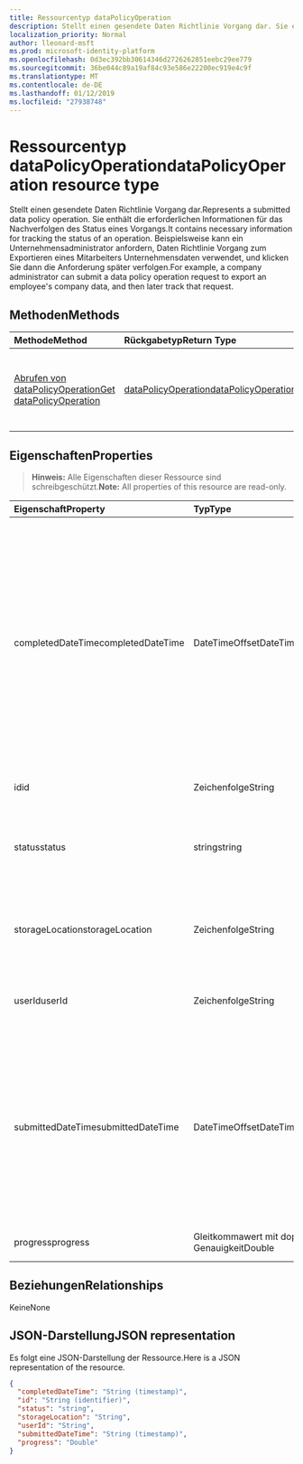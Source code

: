 ```yaml
---
title: Ressourcentyp dataPolicyOperation
description: Stellt einen gesendete Daten Richtlinie Vorgang dar. Sie enthält die erforderlichen Informationen für das Nachverfolgen des Status eines Vorgangs. Beispielsweise kann ein Unternehmensadministrator anfordern, Daten Richtlinie Vorgang zum Exportieren eines Mitarbeiters Unternehmensdaten verwendet, und klicken Sie dann die Anforderung später verfolgen.
localization_priority: Normal
author: lleonard-msft
ms.prod: microsoft-identity-platform
ms.openlocfilehash: 0d3ec392bb30614346d2726262851eebc29ee779
ms.sourcegitcommit: 36be044c89a19af84c93e586e22200ec919e4c9f
ms.translationtype: MT
ms.contentlocale: de-DE
ms.lasthandoff: 01/12/2019
ms.locfileid: "27938748"
---
```

# <a name="datapolicyoperation-resource-type"></a><span data-ttu-id="24372-105">Ressourcentyp dataPolicyOperation</span><span class="sxs-lookup"><span data-stu-id="24372-105">dataPolicyOperation resource type</span></span>

<span data-ttu-id="24372-106">Stellt einen gesendete Daten Richtlinie Vorgang dar.</span><span class="sxs-lookup"><span data-stu-id="24372-106">Represents a submitted data policy operation.</span></span> <span data-ttu-id="24372-107">Sie enthält die erforderlichen Informationen für das Nachverfolgen des Status eines Vorgangs.</span><span class="sxs-lookup"><span data-stu-id="24372-107">It contains necessary information for tracking the status of an operation.</span></span> <span data-ttu-id="24372-108">Beispielsweise kann ein Unternehmensadministrator anfordern, Daten Richtlinie Vorgang zum Exportieren eines Mitarbeiters Unternehmensdaten verwendet, und klicken Sie dann die Anforderung später verfolgen.</span><span class="sxs-lookup"><span data-stu-id="24372-108">For example, a company administrator can submit a data policy operation request to export an employee's company data, and then later track that request.</span></span>

## <a name="methods"></a><span data-ttu-id="24372-109">Methoden</span><span class="sxs-lookup"><span data-stu-id="24372-109">Methods</span></span>

| <span data-ttu-id="24372-110">Methode</span><span class="sxs-lookup"><span data-stu-id="24372-110">Method</span></span>           | <span data-ttu-id="24372-111">Rückgabetyp</span><span class="sxs-lookup"><span data-stu-id="24372-111">Return Type</span></span>    |<span data-ttu-id="24372-112">Beschreibung</span><span class="sxs-lookup"><span data-stu-id="24372-112">Description</span></span>|
|:---------------|:--------|:----------|
|[<span data-ttu-id="24372-113">Abrufen von dataPolicyOperation</span><span class="sxs-lookup"><span data-stu-id="24372-113">Get dataPolicyOperation</span></span>](../api/datapolicyoperation-get.md) | [<span data-ttu-id="24372-114">dataPolicyOperation</span><span class="sxs-lookup"><span data-stu-id="24372-114">dataPolicyOperation</span></span>](datapolicyoperation.md) |<span data-ttu-id="24372-115">Lesen Sie die Eigenschaften des DataPolicyOperation-Objekts.</span><span class="sxs-lookup"><span data-stu-id="24372-115">Read properties of the dataPolicyOperation object.</span></span>|

## <a name="properties"></a><span data-ttu-id="24372-116">Eigenschaften</span><span class="sxs-lookup"><span data-stu-id="24372-116">Properties</span></span>

> <span data-ttu-id="24372-117">**Hinweis:** Alle Eigenschaften dieser Ressource sind schreibgeschützt.</span><span class="sxs-lookup"><span data-stu-id="24372-117">**Note:** All properties of this resource are read-only.</span></span>

| <span data-ttu-id="24372-118">Eigenschaft</span><span class="sxs-lookup"><span data-stu-id="24372-118">Property</span></span>     | <span data-ttu-id="24372-119">Typ</span><span class="sxs-lookup"><span data-stu-id="24372-119">Type</span></span>   |<span data-ttu-id="24372-120">Beschreibung</span><span class="sxs-lookup"><span data-stu-id="24372-120">Description</span></span>|
|:---------------|:--------|:----------|
|<span data-ttu-id="24372-121">completedDateTime</span><span class="sxs-lookup"><span data-stu-id="24372-121">completedDateTime</span></span>|<span data-ttu-id="24372-122">DateTimeOffset</span><span class="sxs-lookup"><span data-stu-id="24372-122">DateTimeOffset</span></span>|<span data-ttu-id="24372-123">Stellt die bei die Anforderung für diese Richtlinie Datenvorgangs, in UTC-Zeit mit abgeschlossen wurde im ISO 8601-Format.</span><span class="sxs-lookup"><span data-stu-id="24372-123">Represents when the request for this data policy operation was completed, in UTC time, using the ISO 8601 format.</span></span> <span data-ttu-id="24372-124">Mitternacht UTC-Zeit am 1. Januar 2014 würde z. B. wie folgt aussehen: `'2014-01-01T00:00:00Z'`.</span><span class="sxs-lookup"><span data-stu-id="24372-124">For example, midnight UTC on Jan 1, 2014 would look like this: `'2014-01-01T00:00:00Z'`.</span></span> <span data-ttu-id="24372-125">"NULL", bis der Vorgang abgeschlossen ist.</span><span class="sxs-lookup"><span data-stu-id="24372-125">Null until the operation completes.</span></span>|
|<span data-ttu-id="24372-126">id</span><span class="sxs-lookup"><span data-stu-id="24372-126">id</span></span>|<span data-ttu-id="24372-127">Zeichenfolge</span><span class="sxs-lookup"><span data-stu-id="24372-127">String</span></span>| <span data-ttu-id="24372-128">Eindeutiger Schlüssel für diesen Vorgang.</span><span class="sxs-lookup"><span data-stu-id="24372-128">Unique key for this operation.</span></span> |
|<span data-ttu-id="24372-129">status</span><span class="sxs-lookup"><span data-stu-id="24372-129">status</span></span>|<span data-ttu-id="24372-130">string</span><span class="sxs-lookup"><span data-stu-id="24372-130">string</span></span>| <span data-ttu-id="24372-131">Mögliche Werte sind: `notStarted`, `running`, `complete`, `failed` und `unknownFutureValue`.</span><span class="sxs-lookup"><span data-stu-id="24372-131">Possible values are: `notStarted`, `running`, `complete`, `failed`, `unknownFutureValue`.</span></span>|
|<span data-ttu-id="24372-132">storageLocation</span><span class="sxs-lookup"><span data-stu-id="24372-132">storageLocation</span></span>|<span data-ttu-id="24372-133">Zeichenfolge</span><span class="sxs-lookup"><span data-stu-id="24372-133">String</span></span>|<span data-ttu-id="24372-134">Der URL-Adresse an, in dem Daten für exportanforderungen exportiert werden.</span><span class="sxs-lookup"><span data-stu-id="24372-134">The URL location to where data is being exported for export requests.</span></span>|
|<span data-ttu-id="24372-135">userId</span><span class="sxs-lookup"><span data-stu-id="24372-135">userId</span></span>|<span data-ttu-id="24372-136">Zeichenfolge</span><span class="sxs-lookup"><span data-stu-id="24372-136">String</span></span>|<span data-ttu-id="24372-137">Die Id für den Benutzer, auf dem die Operation ausgeführt wird.</span><span class="sxs-lookup"><span data-stu-id="24372-137">The id for the user on whom the operation is performed.</span></span>|
|<span data-ttu-id="24372-138">submittedDateTime</span><span class="sxs-lookup"><span data-stu-id="24372-138">submittedDateTime</span></span>|<span data-ttu-id="24372-139">DateTimeOffset</span><span class="sxs-lookup"><span data-stu-id="24372-139">DateTimeOffset</span></span>|<span data-ttu-id="24372-140">Stellt die bei die Anforderung für diesen Datenvorgang im ISO 8601-Format verwenden übermittelt wurde, im UTC-Zeit.</span><span class="sxs-lookup"><span data-stu-id="24372-140">Represents when the request for this data operation was submitted, in UTC time, using the ISO 8601 format.</span></span> <span data-ttu-id="24372-141">Mitternacht UTC-Zeit am 1. Januar 2014 würde z. B. wie folgt aussehen: `'2014-01-01T00:00:00Z'`</span><span class="sxs-lookup"><span data-stu-id="24372-141">For example, midnight UTC on Jan 1, 2014 would look like this: `'2014-01-01T00:00:00Z'`</span></span>|
|<span data-ttu-id="24372-142">progress</span><span class="sxs-lookup"><span data-stu-id="24372-142">progress</span></span>|<span data-ttu-id="24372-143">Gleitkommawert mit doppelter Genauigkeit</span><span class="sxs-lookup"><span data-stu-id="24372-143">Double</span></span>|<span data-ttu-id="24372-144">Gibt den Fortschritt eines Vorgangs an.</span><span class="sxs-lookup"><span data-stu-id="24372-144">Specifies the progress of an operation.</span></span>|

## <a name="relationships"></a><span data-ttu-id="24372-145">Beziehungen</span><span class="sxs-lookup"><span data-stu-id="24372-145">Relationships</span></span>
<span data-ttu-id="24372-146">Keine</span><span class="sxs-lookup"><span data-stu-id="24372-146">None</span></span>


## <a name="json-representation"></a><span data-ttu-id="24372-147">JSON-Darstellung</span><span class="sxs-lookup"><span data-stu-id="24372-147">JSON representation</span></span>

<span data-ttu-id="24372-148">Es folgt eine JSON-Darstellung der Ressource.</span><span class="sxs-lookup"><span data-stu-id="24372-148">Here is a JSON representation of the resource.</span></span>

<!-- {
  "blockType": "resource",
  "optionalProperties": [

  ],
  "@odata.type": "microsoft.graph.dataPolicyOperation"
}-->

```json
{
  "completedDateTime": "String (timestamp)",
  "id": "String (identifier)",
  "status": "string",
  "storageLocation": "String",
  "userId": "String",
  "submittedDateTime": "String (timestamp)",
  "progress": "Double"
}

```

<!-- uuid: 8fcb5dbc-d5aa-4681-8e31-b001d5168d79
2015-10-25 14:57:30 UTC -->
<!-- {
  "type": "#page.annotation",
  "description": "dataPolicyOperation resource",
  "keywords": "",
  "section": "documentation",
  "tocPath": ""
}-->
